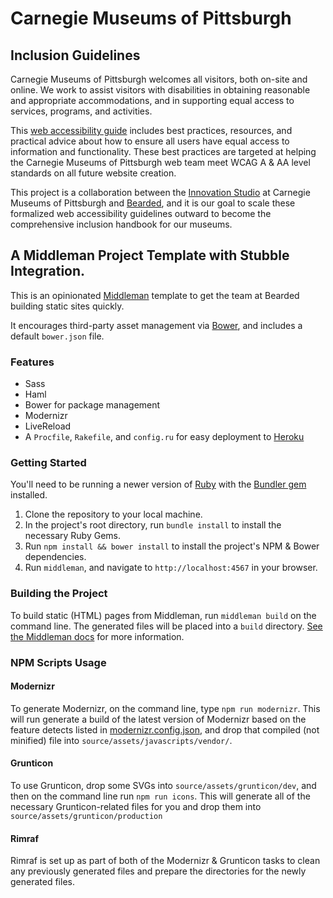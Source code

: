 # Carnegie Museums of Pittsburgh 

## Inclusion Guidelines

Carnegie Museums of Pittsburgh welcomes all visitors, both on-site and online. We work to assist visitors with disabilities in obtaining reasonable and appropriate accommodations, and in supporting equal access to services, programs, and activities.

This [web accessibility guide](http://studio.carnegiemuseums.org/web-accessibility) includes best practices, resources, and practical advice about how to ensure all users have equal access to information and functionality. These best practices are targeted at helping the Carnegie Museums of Pittsburgh web team meet WCAG A & AA level standards on all future website creation.

This project is a collaboration between the [Innovation Studio](http://studio.carnegiemuseums.org) at Carnegie Museums of Pittsburgh and [Bearded](http://bearded.com), and it is our goal to scale these formalized web accessibility guidelines outward to become the comprehensive inclusion handbook for our museums.

## A Middleman Project Template with Stubble Integration.

This is an opinionated [Middleman](http://middlemanapp.com) template to get the team at Bearded building static sites quickly.

It encourages third-party asset management via [Bower](http://bower.io), and includes a default `bower.json` file.

### Features
* Sass
* Haml
* Bower for package management
* Modernizr
* LiveReload
* A `Procfile`, `Rakefile`, and `config.ru` for easy deployment to [Heroku](http://heroku.com)

### Getting Started

You'll need to be running a newer version of [Ruby](https://www.ruby-lang.org/en/downloads/) with the [Bundler gem](http://bundler.io/) installed.

1. Clone the repository to your local machine.
2. In the project's root directory, run `bundle install` to install the necessary Ruby Gems.
3. Run `npm install && bower install` to install the project's NPM & Bower dependencies.
4. Run `middleman`, and navigate to `http://localhost:4567` in your browser.

### Building the Project

To build static (HTML) pages from Middleman, run `middleman build` on the command line. The generated files will be placed into a `build` directory. [See the Middleman docs](https://middlemanapp.com/basics/build_and_deploy/) for more information.

### NPM Scripts Usage
#### Modernizr
To generate Modernizr, on the command line, type `npm run modernizr`. This will run generate a build of the latest version of Modernizr based on the feature detects listed in [modernizr.config.json](https://github.com/beardedstudio/stubbleman/blob/master/modernizr.config.json), and drop that compiled (not minified) file into `source/assets/javascripts/vendor/`.

#### Grunticon
To use Grunticon, drop some SVGs into `source/assets/grunticon/dev`, and then on the command line run `npm run icons`. This will generate all of the necessary Grunticon-related files for you and drop them into `source/assets/grunticon/production`

#### Rimraf
Rimraf is set up as part of both of the Modernizr & Grunticon tasks to clean any previously generated files and prepare the directories for the newly generated files.
